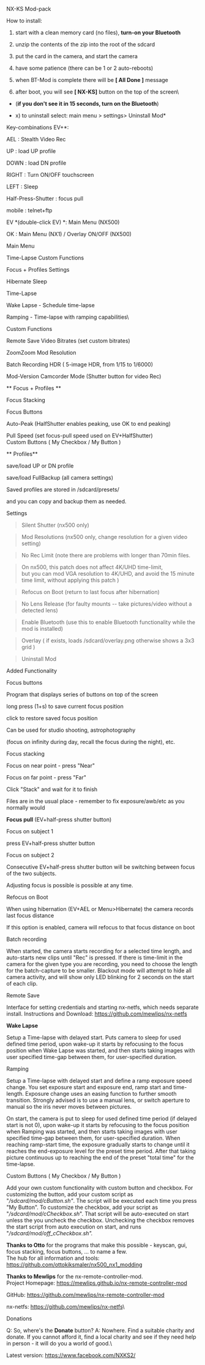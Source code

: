 NX-KS Mod-pack

How to install:

 1) start with a clean memory card (no files), **turn-on your
Bluetooth**

2) unzip the contents of the zip into the root of the sdcard

3) put the card in the camera, and start the camera

4) have some patience (there can be 1 or 2 auto-reboots)

5) when BT-Mod is complete there will be **\[ All Done \]** message

6) after boot, you will see **\[ NX-KS\]** button on the top of the
screen\
- (**if you don\'t see it in 15 seconds, turn on the Bluetooth**)

 * x) to uninstall select: main menu \> settings\> Uninstall Mod*

Key-combinations EV+\*:

AEL : Stealth Video Rec

UP : load UP profile

DOWN : load DN profile

RIGHT : Turn ON/OFF touchscreen

LEFT : Sleep

Half-Press-Shutter : focus pull

mobile : telnet+ftp

EV *(double-click EV) *: Main Menu (NX500)

OK : Main Menu (NX1) / Overlay ON/OFF (NX500)

Main Menu

Time-Lapse Custom Functions

Focus + Profiles Settings

Hibernate Sleep

Time-Lapse

Wake Lapse - Schedule time-lapse

Ramping - Time-lapse with ramping capabilities\

Custom Functions

Remote Save Video Bitrates (set custom bitrates)

ZoomZoom Mod Resolution

Batch Recording HDR ( 5-image HDR, from 1/15 to 1/6000)

Mod-Version Camcorder Mode (Shutter button for video Rec)

** Focus + Profiles **

Focus Stacking

Focus Buttons

Auto-Peak (HalfShutter enables peaking, use OK to end peaking)

Pull Speed (set focus-pull speed used on EV+HalfShutter)\
Custom Buttons ( My Checkbox / My Button )

** Profiles**

save/load UP or DN profile

save/load FullBackup (all camera settings)

Saved profiles are stored in /sdcard/presets/

and you can copy and backup them as needed.

Settings

> Silent Shutter (nx500 only)

> Mod Resolutions (nx500 only, change resolution for a given video
> setting)

> No Rec Limit (note there are problems with longer than 70min files.

> On nx500, this patch does not affect 4K/UHD time-limit,\
> but you can mod VGA resolution to 4K/UHD, and avoid the 15 minute time
> limit, without applying this patch )

> Refocus on Boot (return to last focus after hibernation)

> No Lens Release (for faulty mounts -- take pictures/video without a
> detected lens)

> Enable Bluetooth (use this to enable Bluetooth functionality while the
> mod is installed)

> Overlay ( if exists, loads /sdcard/overlay.png otherwise shows a 3x3
> grid )

> Uninstall Mod

Added Functionality

Focus buttons

Program that displays series of buttons on top of the screen

long press (1+s) to save current focus position

click to restore saved focus position

Can be used for studio shooting, astrophotography

(focus on infinity during day, recall the focus during the night), etc.

Focus stacking

Focus on near point - press \"Near\"

Focus on far point - press \"Far\"

Click \"Stack\" and wait for it to finish

Files are in the usual place - remember to fix exposure/awb/etc as you
normally would

**Focus pull** (EV+half-press shutter button)

Focus on subject 1

press EV+half-press shutter button

Focus on subject 2

Consecutive EV+half-press shutter button will be switching between focus
of the two subjects.

Adjusting focus is possible is possible at any time.

Refocus on Boot

When using hibernation (EV+AEL or Menu\>Hibernate) the camera records
last focus distance

If this option is enabled, camera will refocus to that focus distance on
boot

Batch recording

When started, the camera starts recording for a selected time length,
and auto-starts new clips until \"Rec\" is pressed. If there is
time-limit in the camera for the given type you are recording, you need
to choose the length for the batch-capture to be smaller. Blackout mode
will attempt to hide all camera activity, and will show only LED
blinking for 2 seconds on the start of each clip.

Remote Save

Interface for setting credentials and starting nx-netfs, which needs
separate install. Instructions and Download:
<https://github.com/mewlips/nx-netfs>

**Wake Lapse**

Setup a Time-lapse with delayed start. Puts camera to sleep for used
defined time period, upon wake-up it starts by refocusing to the focus
position when Wake Lapse was started, and then starts taking images with
user specified time-gap between them, for user-specified duration.

Ramping

Setup a Time-lapse with delayed start and define a ramp exposure speed
change. You set exposure start and exposure end, ramp start and
time-length. Exposure change uses an easing function to further smooth
transition. Strongly advised is to use a manual lens, or switch aperture
to manual so the iris never moves between pictures.

On start, the camera is put to sleep for used defined time period (if
delayed start is not 0), upon wake-up it starts by refocusing to the
focus position when Ramping was started, and then starts taking images
with user specified time-gap between them, for user-specified duration.
When reaching ramp-start time, the exposure gradually starts to change
until it reaches the end-exposure level for the preset time period.
After that taking picture continuous up to reaching the end of the
preset "total time" for the time-lapse.

Custom Buttons ( My Checkbox / My Button )

Add your own custom functionality with custom button and checkbox. For
customizing the button, add your custom script as
"*/sdcard/mod/cButton.sh"*. The script will be executed each time you
press "My Button". To customize the checkbox, add your script as
"*/sdcard/mod/cCheckbox.sh*". That script will be auto-executed on start
unless the you uncheck the checkbox. Unchecking the checkbox removes the
start script from auto execution on start, and runs
"*/sdcard/mod/off_cCheckbox.sh".*

**Thanks to Otto** for the programs that make this possible - keyscan,
gui, focus stacking, focus buttons, \... to name a few.\
The hub for all information and tools:
<https://github.com/ottokiksmaler/nx500_nx1_modding>

**Thanks to Mewlips** for the nx-remote-controller-mod.\
Project Homepage: <https://mewlips.github.io/nx-remote-controller-mod>

GitHub: <https://github.com/mewlips/nx-remote-controller-mod>

nx-netfs: <https://github.com/mewlips/nx-netfs>\

Donations

Q: So, where\'s the **Donate** button? A: Nowhere. Find a suitable
charity and donate. If you cannot afford it, find a local charity and
see if they need help in person - it will do you a world of good.\

Latest version: <https://www.facebook.com/NXKS2/>
